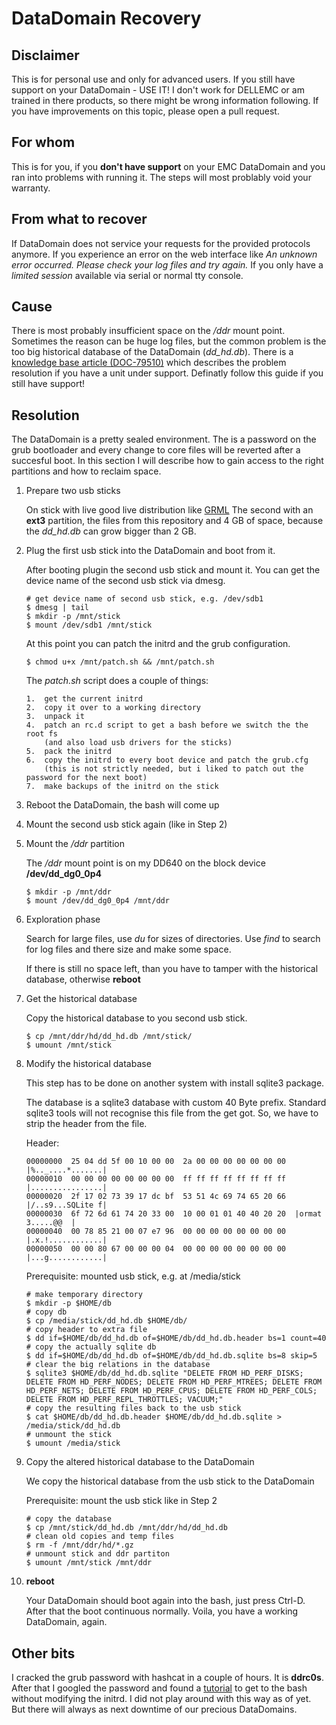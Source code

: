 # DataDomain Recovery

## Disclaimer
This is for personal use and only for advanced users. If you still have support on your DataDomain - USE IT!
I don't work for DELLEMC or am trained in there products, so there might be wrong information following.
If you have improvements on this topic, please open a pull request.

## For whom
This is for you, if you **don't have support** on your EMC DataDomain and you ran into problems with running it.
The steps will most problably void your warranty.

## From what to recover
If DataDomain does not service your requests for the provided protocols anymore.
If you experience an error on the web interface like *An unknown error occurred. Please check your log files and try again.*
If you only have a *limited session* available via serial or normal tty console.

## Cause
There is most probably insufficient space on the */ddr* mount point.
Sometimes the reason can be huge log files, but the common problem is the too big historical database of the DataDomain (*dd_hd.db*).
There is a [knowledge base article (DOC-79510)](https://community.emc.com/docs/DOC-79510) which describes the problem resolution if you have a unit under support.
Definatly follow this guide if you still have support!

## Resolution
The DataDomain is a pretty sealed environment. The is a password on the grub bootloader and every change to core files will be reverted after a succesful boot.
In this section I will describe how to gain access to the right partitions and how to reclaim space.

1.  Prepare two usb sticks

    On stick with live good live distribution like [GRML](https://grml.org/)
    The second with an **ext3** partition, the files from this repository and 4 GB of space, because the *dd_hd.db* can grow bigger than 2 GB.

2.  Plug the first usb stick into the DataDomain and boot from it.

    After booting plugin the second usb stick and mount it.
    You can get the device name of the second usb stick via dmesg.

        # get device name of second usb stick, e.g. /dev/sdb1
        $ dmesg | tail
        $ mkdir -p /mnt/stick
        $ mount /dev/sdb1 /mnt/stick

    At this point you can patch the initrd and the grub configuration.

        $ chmod u+x /mnt/patch.sh && /mnt/patch.sh

    The *patch.sh* script does a couple of things:

        1.  get the current initrd
        2.  copy it over to a working directory
        3.  unpack it
        4.  patch an rc.d script to get a bash before we switch the the root fs 
            (and also load usb drivers for the sticks)
        5.  pack the initrd
        6.  copy the initrd to every boot device and patch the grub.cfg
            (this is not strictly needed, but i liked to patch out the password for the next boot)
        7.  make backups of the initrd on the stick

3.  Reboot the DataDomain, the bash will come up

4.  Mount the second usb stick again (like in Step 2)

5.  Mount the */ddr* partition

    The */ddr* mount point is on my DD640 on the block device **/dev/dd_dg0_0p4**

        $ mkdir -p /mnt/ddr
        $ mount /dev/dd_dg0_0p4 /mnt/ddr

6.  Exploration phase

    Search for large files, use *du* for sizes of directories.
    Use *find* to search for log files and there size and make some space.

    If there is still no space left, than you have to tamper with the historical database,
    otherwise **reboot**

7.  Get the historical database

    Copy the historical database to you second usb stick.

        $ cp /mnt/ddr/hd/dd_hd.db /mnt/stick/
        $ umount /mnt/stick

8.  Modify the historical database

    This step has to be done on another system with install sqlite3 package.

    The database is a sqlite3 database with custom 40 Byte prefix. Standard sqlite3 tools will not recognise this file from the get got.
    So, we have to strip the header from the file.

    Header:
    ```
    00000000  25 04 dd 5f 00 10 00 00  2a 00 00 00 00 00 00 00  |%.._....*.......|
    00000010  00 00 00 00 00 00 00 00  ff ff ff ff ff ff ff ff  |................|
    00000020  2f 17 02 73 39 17 dc bf  53 51 4c 69 74 65 20 66  |/..s9...SQLite f|
    00000030  6f 72 6d 61 74 20 33 00  10 00 01 01 40 40 20 20  |ormat 3.....@@  |
    00000040  00 78 85 21 00 07 e7 96  00 00 00 00 00 00 00 00  |.x.!............|
    00000050  00 00 80 67 00 00 00 04  00 00 00 00 00 00 00 00  |...g............|
    ```

    Prerequisite: mounted usb stick, e.g. at /media/stick
 
        # make temporary directory
        $ mkdir -p $HOME/db
        # copy db
        $ cp /media/stick/dd_hd.db $HOME/db/
        # copy header to extra file
        $ dd if=$HOME/db/dd_hd.db of=$HOME/db/dd_hd.db.header bs=1 count=40
        # copy the actually sqlite db
        $ dd if=$HOME/db/dd_hd.db of=$HOME/db/dd_hd.db.sqlite bs=8 skip=5
        # clear the big relations in the database
        $ sqlite3 $HOME/db/dd_hd.db.sqlite "DELETE FROM HD_PERF_DISKS; DELETE FROM HD_PERF_NODES; DELETE FROM HD_PERF_MTREES; DELETE FROM HD_PERF_NETS; DELETE FROM HD_PERF_CPUS; DELETE FROM HD_PERF_COLS; DELETE FROM HD_PERF_REPL_THROTTLES; VACUUM;"
        # copy the resulting files back to the usb stick
        $ cat $HOME/db/dd_hd.db.header $HOME/db/dd_hd.db.sqlite > /media/stick/dd_hd.db
        # unmount the stick
        $ umount /media/stick
    
9.  Copy the altered historical database to the DataDomain

    We copy the historical database from the usb stick to the DataDomain

    Prerequisite:  mount the usb stick like in Step 2

        # copy the database
        $ cp /mnt/stick/dd_hd.db /mnt/ddr/hd/dd_hd.db
        # clean old copies and temp files
        $ rm -f /mnt/ddr/hd/*.gz
        # unmount stick and ddr partiton
        $ umount /mnt/stick /mnt/ddr

10. **reboot**
    
    Your DataDomain should boot again into the bash, just press Ctrl-D. After that the boot continuous normally.
    Voila, you have a working DataDomain, again.

## Other bits
I cracked the grub password with hashcat in a couple of hours. It is **ddrc0s**.
After that I googled the password and found a [tutorial](https://www.wikihow.com/Access-the-Bios,-Grub-Boot-Menu-and-Bash-Shell-of-a-Data-Domain-Appliance) to get to the bash without modifying the initrd.
I did not play around with this way as of yet. But there will always as next downtime of our precious DataDomains.
